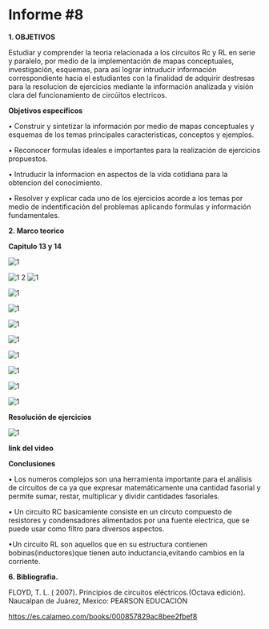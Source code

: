 # Informe #8

**1. OBJETIVOS**

Estudiar  y comprender la teoria relacionada a los circuitos Rc y RL en serie y paralelo,  por medio de la implementación de mapas conceptuales, investigación, esquemas, para así lograr intruducir información correspondiente hacia el estudiantes con la finalidad de adquirir destresas para la resolucion de ejercicios mediante la información analizada y visión clara del funcionamiento de circúitos electricos. 

**Objetivos específicos**

• Construir y sintetizar la información por medio de mapas conceptuales y esquemas de los temas principales caracteristicas, conceptos y ejemplos.

• Reconocer formulas ideales e importantes para la realización de ejercicios propuestos.

• Intruducir la informacion en aspectos de la vida cotidiana para la obtencion del conocimiento.

• Resolver y explicar cada uno de los ejercicios acorde a los temas por medio de indentificación del problemas aplicando formulas y información fundamentales.

**2. Marco teorico**

**Capitulo 13 y 14**

![1](https://github.com/Gomez-Erick/Fundamentos-de-circuirtos/blob/c2b0eb939b945ea044c6e3a853bcdb10d7c5e9ad/ejercicios8/1u.PNG)

![1](https://github.com/Gomez-Erick/Fundamentos-de-circuirtos/blob/c2b0eb939b945ea044c6e3a853bcdb10d7c5e9ad/ejercicios8/2u.PNG)
2
![1](https://github.com/Gomez-Erick/Fundamentos-de-circuirtos/blob/c2b0eb939b945ea044c6e3a853bcdb10d7c5e9ad/ejercicios8/3u.PNG)

![1](https://github.com/Gomez-Erick/Fundamentos-de-circuirtos/blob/c2b0eb939b945ea044c6e3a853bcdb10d7c5e9ad/ejercicios8/4u.PNG)

![1](https://github.com/Gomez-Erick/Fundamentos-de-circuirtos/blob/c2b0eb939b945ea044c6e3a853bcdb10d7c5e9ad/ejercicios8/5u.PNG)

![1](https://github.com/Gomez-Erick/Fundamentos-de-circuirtos/blob/c2b0eb939b945ea044c6e3a853bcdb10d7c5e9ad/ejercicios8/6u.PNG)

![1](https://github.com/Gomez-Erick/Fundamentos-de-circuirtos/blob/c2b0eb939b945ea044c6e3a853bcdb10d7c5e9ad/ejercicios8/7u.PNG)

![1](https://github.com/Gomez-Erick/Fundamentos-de-circuirtos/blob/c2b0eb939b945ea044c6e3a853bcdb10d7c5e9ad/ejercicios8/8u.PNG)

![1](https://github.com/Gomez-Erick/Fundamentos-de-circuirtos/blob/c2b0eb939b945ea044c6e3a853bcdb10d7c5e9ad/ejercicios8/9u.PNG)

![1](https://github.com/Gomez-Erick/Fundamentos-de-circuirtos/blob/c2b0eb939b945ea044c6e3a853bcdb10d7c5e9ad/ejercicios8/10u.PNG)

![1](https://github.com/Gomez-Erick/Fundamentos-de-circuirtos/blob/c2b0eb939b945ea044c6e3a853bcdb10d7c5e9ad/ejercicios8/11u.PNG)

**Resolución de ejercicios**

![1]()

**link del video**



**Conclusiones**

• Los numeros complejos son una herramienta importante para el análisis de circuitos de ca ya que expresar matemáticamente una
cantidad fasorial y permite sumar, restar, multiplicar y dividir cantidades fasoriales.

• Un circuito RC basicamiente consiste en un circuto compuesto de resistores y condensadores alimentados por una fuente electrica, que se puede usar como filtro para
diversos aspectos.

•Un circuito RL son aquellos que en su estructura contienen bobinas(inductores)que tienen auto inductancia,evitando cambios en la corriente.

**6. Bibliografia.**

FLOYD, T. L. ( 2007). Principios de circuitos eléctricos.(Octava edición). Naucalpan de Juárez, Mexico: PEARSON EDUCACIÓN

https://es.calameo.com/books/000857829ac8bee2fbef8 
